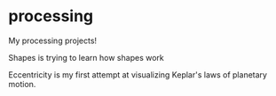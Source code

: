 processing
==========

My processing projects!

Shapes is trying to learn how shapes work

Eccentricity is  my first attempt at visualizing Keplar's laws of planetary motion.